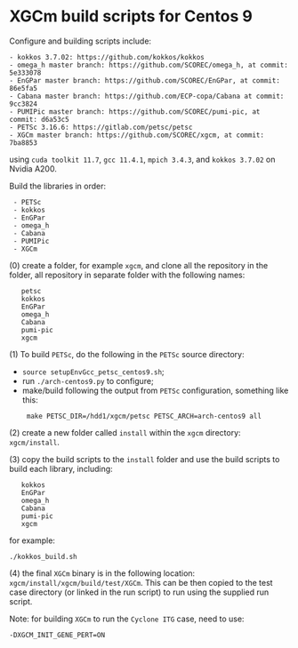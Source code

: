 # XGCm build scripts for Centos 9

Configure and building scripts include:
```
- kokkos 3.7.02: https://github.com/kokkos/kokkos
- omega_h master branch: https://github.com/SCOREC/omega_h, at commit: 5e333078
- EnGPar master branch: https://github.com/SCOREC/EnGPar, at commit: 86e5fa5
- Cabana master branch: https://github.com/ECP-copa/Cabana at commit: 9cc3824
- PUMIPic master branch: https://github.com/SCOREC/pumi-pic, at commit: d6a53c5
- PETSc 3.16.6: https://gitlab.com/petsc/petsc
- XGCm master branch: https://github.com/SCOREC/xgcm, at commit: 7ba8853
```
using `cuda toolkit 11.7`, `gcc 11.4.1`, `mpich 3.4.3`, and `kokkos 3.7.02` on Nvidia A200.

Build the libraries in order:
```
 - PETSc
 - kokkos
 - EnGPar
 - omega_h
 - Cabana
 - PUMIPic
 - XGCm
```

(0) create a folder, for example `xgcm`, and clone all the repository in the folder, all repository in separate folder with the following names:
```
   petsc
   kokkos
   EnGPar
   omega_h
   Cabana
   pumi-pic
   xgcm
```

(1) To build `PETSc`, do the following in the `PETSc` source directory:
- `source setupEnvGcc_petsc_centos9.sh`;
- run `./arch-centos9.py` to configure;
- make/build following the output from `PETSc` configuration, something like this:
  ```
   make PETSC_DIR=/hdd1/xgcm/petsc PETSC_ARCH=arch-centos9 all
  ```

(2) create a new folder called `install` within the `xgcm` directory: `xgcm/install`.

(3) copy the build scripts to the `install` folder and use the build scripts to build each library, including:
```
   kokkos
   EnGPar
   omega_h
   Cabana
   pumi-pic
   xgcm
```
for example:
```
./kokkos_build.sh
```

(4) the final `XGCm` binary is in the following location: `xgcm/install/xgcm/build/test/XGCm`.
This can be then copied to the test case directory (or linked in the run script) to run using the supplied run script.

Note: for building `XGCm` to run the `Cyclone ITG` case, need to use:
```
-DXGCM_INIT_GENE_PERT=ON
```


